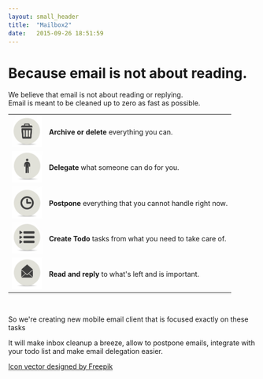 ```yaml
---
layout: small_header
title:  "Mailbox2"
date:   2015-09-26 18:51:59
---
```

<div class="page-content">
  <div id="about">
    <h1>Because email is not about reading.</h1>
    <p>We believe that email is not about reading or replying.
      <br> Email is meant to be cleaned up to zero as fast as possible.</p>
    <table>
      <tr>
        <td><img src="img/delete.jpg" height="64px"></td>
        <td><b>Archive or delete</b> everything you can.</td>
      </tr>
      <tr>
        <td><img src="img/delegate.jpg" height="64px"></td>
        <td><b>Delegate</b> what someone can do for you.</td>
      </tr>
      <tr>
        <td><img src="img/postpone.jpg" height="64px"></td>
        <td><b>Postpone</b> everything that you cannot handle right now.</td>
      </tr>
      <tr>
        <td><img src="img/todo.jpg" height="64px"></td>
        <td><b>Create Todo</b> tasks from what you need to take care of.</td>
      </tr>
      <tr>
        <td><img src="img/read.jpg" height="64px"></td>
        <td><b>Read and reply</b> to what's left and is important.</td>
      </tr>
    </table>
  </div>
  <div>
    <br>
    <p>So we're creating new mobile email client that is focused exactly on these tasks</p>
      <p>It will make inbox cleanup a breeze, allow to postpone emails,
      integrate with your todo list and make email delegation easier.</p>
  </div>
  <div class="footer-small">
    <a href="http://www.freepik.com/free-photos-vectors/icon">Icon vector designed by Freepik</a>
  </div>
</div>
